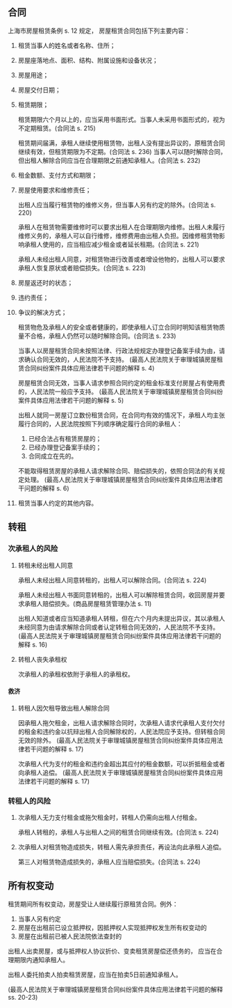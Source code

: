 ## 合同

上海市房屋租赁条例 s. 12 规定，
房屋租赁合同包括下列主要内容：

1. 租赁当事人的姓名或者名称、住所；

2. 房屋座落地点、面积、结构、附属设施和设备状况；

3. 房屋用途；

4. 房屋交付日期；

5. 租赁期限；

    租赁期限六个月以上的，应当采用书面形式。当事人未采用书面形式的，视为不定期租赁。(合同法 s. 215)

    租赁期间届满，承租人继续使用租赁物，出租人没有提出异议的，原租赁合同继续有效，但租赁期限为不定期。(合同法 s. 236) 当事人可以随时解除合同，但出租人解除合同应当在合理期限之前通知承租人。(合同法 s. 232)

6. 租金数额、支付方式和期限；

7. 房屋使用要求和维修责任；

    出租人应当履行租赁物的维修义务，但当事人另有约定的除外。(合同法 s. 220)

    承租人在租赁物需要维修时可以要求出租人在合理期限内维修。出租人未履行维修义务的，承租人可以自行维修，维修费用由出租人负担。因维修租赁物影响承租人使用的，应当相应减少租金或者延长租期。(合同法 s. 221)

    承租人未经出租人同意，对租赁物进行改善或者增设他物的，出租人可以要求承租人恢复原状或者赔偿损失。(合同法 s. 223)

8. 房屋返还时的状态；

9. 违约责任；

10. 争议的解决方式；

    租赁物危及承租人的安全或者健康的，即使承租人订立合同时明知该租赁物质量不合格，承租人仍然可以随时解除合同。(合同法 s. 233)

    当事人以房屋租赁合同未按照法律、行政法规规定办理登记备案手续为由，请求确认合同无效的，人民法院不予支持。
    (最高人民法院关于审理城镇房屋租赁合同纠纷案件具体应用法律若干问题的解释 s. 4)

    房屋租赁合同无效，当事人请求参照合同约定的租金标准支付房屋占有使用费的，人民法院一般应予支持。
    (最高人民法院关于审理城镇房屋租赁合同纠纷案件具体应用法律若干问题的解释 s. 5)

    出租人就同一房屋订立数份租赁合同，在合同均有效的情况下，承租人均主张履行合同的，人民法院按照下列顺序确定履行合同的承租人：

    1. 已经合法占有租赁房屋的；
    2. 已经办理登记备案手续的；
    3. 合同成立在先的。

    不能取得租赁房屋的承租人请求解除合同、赔偿损失的，依照合同法的有关规定处理。
    (最高人民法院关于审理城镇房屋租赁合同纠纷案件具体应用法律若干问题的解释 s. 6)



11. 租赁当事人约定的其他内容。

## 转租

### 次承租人的风险

1. 转租未经出租人同意

    承租人未经出租人同意转租的，出租人可以解除合同。(合同法 s. 224)

    承租人未经出租人书面同意转租的，出租人可以解除租赁合同，收回房屋并要求承租人赔偿损失。(商品房屋租赁管理办法 s. 11)

    出租人知道或者应当知道承租人转租，但在六个月内未提出异议，其以承租人未经同意为由请求解除合同或者认定转租合同无效的，人民法院不予支持。
    (最高人民法院关于审理城镇房屋租赁合同纠纷案件具体应用法律若干问题的解释 s. 16)

2. 转租人丧失承租权

    次承租人的承租权依附于承租人的承租权。

#### 救济

1. 转租人因欠租导致出租人解除合同

    因承租人拖欠租金，出租人请求解除合同时，次承租人请求代承租人支付欠付的租金和违约金以抗辩出租人合同解除权的，人民法院应予支持。但转租合同无效的除外。
    (最高人民法院关于审理城镇房屋租赁合同纠纷案件具体应用法律若干问题的解释 s. 17)

    次承租人代为支付的租金和违约金超出其应付的租金数额，可以折抵租金或者向承租人追偿。
    (最高人民法院关于审理城镇房屋租赁合同纠纷案件具体应用法律若干问题的解释 s. 17)

### 转租人的风险

1. 次承租人无力支付租金或拖欠租金时，转租人仍需向出租人付租金。

    承租人转租的，承租人与出租人之间的租赁合同继续有效。(合同法 s. 224)

2. 次承租人对租赁物造成损失，转租人需先承担责任，再设法向此承租人追偿。

    第三人对租赁物造成损失的，承租人应当赔偿损失。(合同法 s. 224)

## 所有权变动

租赁期间所有权变动，房屋受让人继续履行原租赁合同。例外：

1. 当事人另有约定
2. 房屋在出租前已设立抵押权，因抵押权人实现抵押权发生所有权变动的
3. 房屋在出租前已被人民法院依法查封的

出租人出卖房屋，或与抵押权人协议折价、变卖租赁房屋偿还债务的，
应当在合理期限内通知承租人。

出租人委托拍卖人拍卖租赁房屋，应当在拍卖5日前通知承租人。

(最高人民法院关于审理城镇房屋租赁合同纠纷案件具体应用法律若干问题的解释 ss. 20-23)

